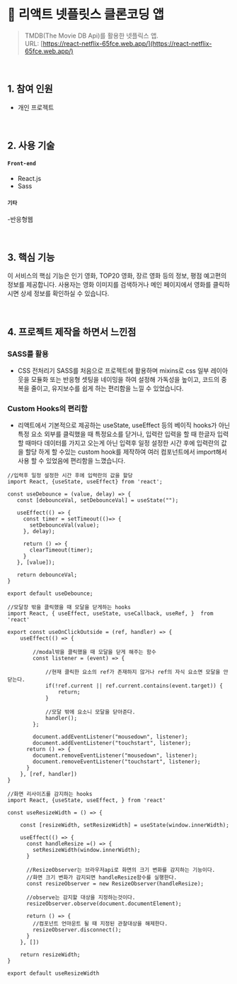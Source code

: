 # :pushpin: 리액트 넷플릿스 클론코딩 앱
> TMDB(The Movie DB Api)를 활용한 넷플릭스 앱. </br>
> URL: [https://react-netflix-65fce.web.app/](https://react-netflix-65fce.web.app/) 

</br>

## 1. 참여 인원
- 개인 프로젝트 

</br>

## 2. 사용 기술
#### `Front-end`
  - React.js
  - Sass

#### `기타`
  -반응형웹

</br>


## 3. 핵심 기능
이 서비스의 핵심 기능은 인기 영화, TOP20 영화, 장르 영화 등의 정보, 평점 예고편의 정보를 제공합니다.
사용자는 영화 이미지를 검색하거나 메인 페이지에서 영화를 클릭하시면 상세 정보를 확인하실 수 있습니다.  

<br/>


## 4. 프로젝트 제작을 하면서 느낀점
### SASS를 활용
- CSS 전처리기 SASS를 처음으로 프로젝트에 활용하며 mixins로 css 일부 레이아웃을 모듈화 또는 반응형 셋팅을 네이밍을 하여 설정해 가독성을 높이고, 코드의 중복을 줄이고, 유지보수를 쉽게 하는 편리함을 느낄 수 있었습니다.

### Custom Hooks의 편리함 
- 리액트에서 기본적으로 제공하는 useState, useEffect 등의 베이직 hooks가 아닌 특정 요소 외부를 클릭했을 때 특정요소를 닫거나, 입력란 입력을 할 때 한글자 입력할 때마다 데이터를 가지고 오는게 아닌 입력후 일정 설정한 시간 후에 입력란의 값을 할당
하게 할 수있는 custom hook를 제작하여 여러 컴포넌트에서 import해서 사용 할 수 있었음에 편리함을 느꼈습니다.
  
 ```
//입력후 일정 설정한 시간 후에 입력란의 값을 할당
import React, {useState, useEffect} from 'react';

const useDebounce = (value, delay) => {
    const [debounceVal, setDebounceVal] = useState("");

    useEffect(() => {
      const timer = setTimeout(()=> {
        setDebounceVal(value);
      }, delay);
    
      return () => {
        clearTimeout(timer);
      }
    }, [value]);

    return debounceVal;
}

export default useDebounce;

```


```
//모달창 밖을 클릭했을 때 모달을 닫게하는 hooks
import React, { useEffect, useState, useCallback, useRef, }  from 'react'

export const useOnClickOutside = (ref, handler) => {
    useEffect(() => {

        //modal밖을 클릭했을 때 모달을 닫게 해주는 함수
        const listener = (event) => {
           
            //현재 클릭한 요소의 ref가 존재하지 않거나 ref의 자식 요소면 모달을 안 닫는다.
            if(!ref.current || ref.current.contains(event.target)) {
                return;
            }

            //모달 밖에 요소니 모달을 닫아준다.
            handler();
        };
        
        document.addEventListener("mousedown", listener);
        document.addEventListener("touchstart", listener);
      return () => {
        document.removeEventListener("mousedown", listener);
        document.removeEventListener("touchstart", listener);
      }
    }, [ref, handler])
}

```

```
//화면 리사이즈를 감지하는 hooks
import React, {useState, useEffect, } from 'react'

const useResizeWidth = () => {

    const [resizeWidth, setResizeWidth] = useState(window.innerWidth);

    useEffect(() => {
      const handleResize =() => {
        setResizeWidth(window.innerWidth);
      }
  
      //ResizeObserver는 브라우저api로 화면의 크기 변화를 감지하는 기능이다.
      //화면 크기 변화가 감지되면 handleResize함수를 실행한다.
      const resizeObserver = new ResizeObserver(handleResize);
  
      //observe는 감지할 대상을 지정하는것이다.
      resizeObserver.observe(document.documentElement);
  
      return () => {
        //컴포넌트 언마운트 될 때 지정된 관찰대상을 해제한다.
        resizeObserver.disconnect();
      }
    }, [])
    
    return resizeWidth;
}

export default useResizeWidth
```

